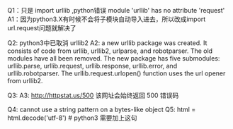 Q1：只是 import urllib   ,python错误 module 'urllib' has no attribute 'request'
A1：因为python3.X有时候不会将子模块自动导入进去，所以改成import url.request问题就解决了

Q2: python3中已取消 urllib2
A2:
a new urllib package was created. It consists of code from
urllib, urllib2, urlparse, and robotparser. The old
modules have all been removed. The new package has five submodules:
urllib.parse, urllib.request, urllib.response,
urllib.error, and urllib.robotparser. The
urllib.request.urlopen() function uses the url opener from
urllib2.

Q3:
A3: http://httpstat.us/500 该网址会始终返回 500 错误码

Q4: cannot use a string pattern on a bytes-like object
Q5: html = html.decode('utf-8') # python3 需要加上这句






